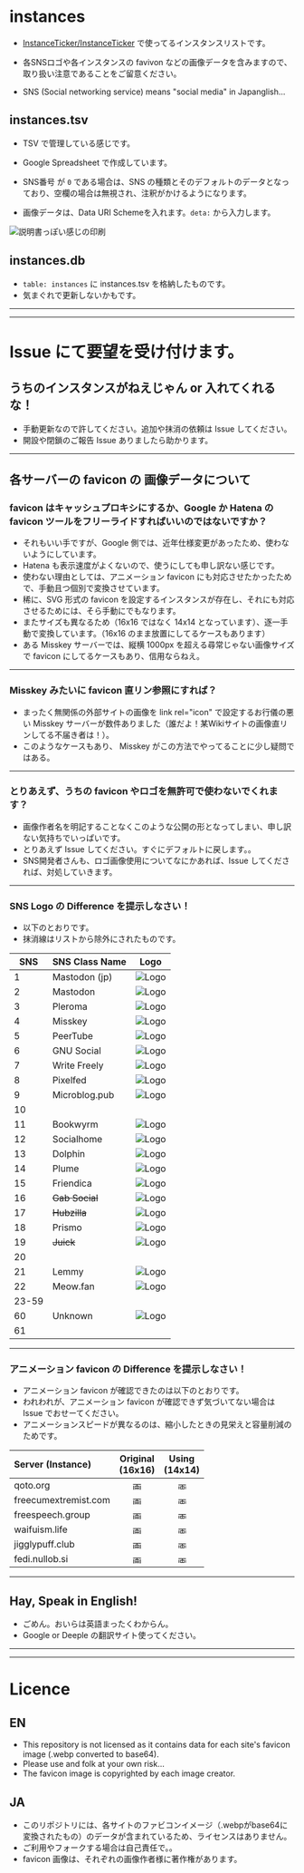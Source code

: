 # instances

- [InstanceTicker/InstanceTicker](https://github.com/InstanceTicker/InstanceTicker) で使ってるインスタンスリストです。

- 各SNSロゴや各インスタンスの favivon などの画像データを含みますので、取り扱い注意であることをご留意ください。

- SNS (Social networking service) means "social media" in Japanglish...

## instances.tsv

- TSV で管理している感じです。

- Google Spreadsheet で作成しています。

- SNS番号 が `0` である場合は、SNS の種類とそのデフォルトのデータとなっており、空欄の場合は無視され、注釈がかけるようになります。 
- 画像データは、Data URI Schemeを入れます。`deta:` から入力します。

<!--
|id|sns|host|domain|text|width|tcolor|bcolor|scolor|bicon|sicon|eicon|iicon|url|entry|exity|<s>icon</s>|webp|avif|
|----|----|----|----|----|----|----|----|----|----|----|----|----|----|----|----|----|----|----|
|id|sns<br>番<br>号|ホスト|ド<br>メ<br>イ<br>ン<br>索<br>引<br>用|表<br>示<br>名|画<br>像<br>横<br>幅|表<br>示<br>名<br>色|背<br>景<br>色|表<br>示<br>名<br>影<br>色|画<br>像<br>背<br>景<br>色<br>個<br>別|同<br>一<br>画<br>像<br>id<br>指<br>定|eicon|画<br>像<br>ラ<br>イ<br>セ<br>ン<br>ス<br>情<br>報|URL|エ<br>ン<br>ト<br>リ<br>日<br>or<br>最<br>古<br>確<br>認<br>日|非<br>エ<br>ン<br>ト<br>リ<br>日|<s>廃<br>止</s>|webp<br>画<br>像|avif<br>画<br>像|
-->

![説明書っぽい感じの印刷](https://user-images.githubusercontent.com/3696720/170194450-7994cb1c-525e-4117-8abd-5af91501ead8.png)


## instances.db

- `table: instances` に instances.tsv を格納したものです。
- 気まぐれで更新しないかもです。




<hr>

<hr>

# Issue にて要望を受け付けます。



## うちのインスタンスがねえじゃん or 入れてくれるな！
- 手動更新なので許してください。追加や抹消の依頼は Issue してください。
- 開設や閉鎖のご報告 Issue ありましたら助かります。

<hr>


## 各サーバーの favicon の 画像データについて

### favicon はキャッシュプロキシにするか、Google か Hatena の favicon ツールをフリーライドすればいいのではないですか？
- それもいい手ですが、Google 側では、近年仕様変更があったため、使わないようにしています。
- Hatena も表示速度がよくないので、使うにしても申し訳ない感じです。
- 使わない理由としては、アニメーション favicon にも対応させたかったためで、手動且つ個別で変換させています。
- 稀に、SVG 形式の favicon を設定するインスタンスが存在し、それにも対応させるためには、そら手動にでもなります。
- またサイズも異なるため（16x16 ではなく 14x14 となっています）、逐一手動で変換しています。（16x16 のまま放置にしてるケースもあります）
- ある Misskey サーバーでは、縦横 1000px を超える尋常じゃない画像サイズで favicon にしてるケースもあり、信用ならねえ。

<hr>

### Misskey みたいに favicon 直リン参照にすれば？
- まったく無関係の外部サイトの画像を link rel="icon" で設定するお行儀の悪い Misskey サーバーが数件ありました（誰だよ！某Wikiサイトの画像直リンしてる不届き者は！）。
- このようなケースもあり、 Misskey がこの方法でやってることに少し疑問ではある。

<hr>

### とりあえず、うちの favicon やロゴを無許可で使わないでくれます？
- 画像作者名を明記することなくこのような公開の形となってしまい、申し訳ない気持ちでいっぱいです。
- とりあえず Issue してください。すぐにデフォルトに戻します。。
- SNS開発者さんも、ロゴ画像使用についてなにかあれば、Issue してくだされば、対処していきます。

<hr>

### SNS Logo の Difference を提示しなさい！

- 以下のとおりです。
- 抹消線はリストから除外にされたものです。

| SNS   | SNS Class Name| Logo                              |
| ----- | ------------- | --------------------------------- | 
|   1   | Mastodon (jp) | ![Logo](https://itk.pw/1? "Logo") |
|   2   | Mastodon      | ![Logo](https://itk.pw/2? "Logo") |
|   3   | Pleroma       | ![Logo](https://itk.pw/3? "Logo") |
|   4   | Misskey       | ![Logo](https://itk.pw/4? "Logo") |
|   5   | PeerTube      | ![Logo](https://itk.pw/5? "Logo") |
|   6   | GNU Social    | ![Logo](https://itk.pw/6? "Logo") |
|   7   | Write Freely  | ![Logo](https://itk.pw/7? "Logo") |
|   8   | Pixelfed      | ![Logo](https://itk.pw/8? "Logo") |
|   9   | Microblog.pub | ![Logo](https://itk.pw/9? "Logo") |
|   10  |               |                                   |
|   11  | Bookwyrm      | ![Logo](https://itk.pw/b? "Logo") |
|   12  | Socialhome    | ![Logo](https://itk.pw/c? "Logo") |
|   13  | Dolphin       | ![Logo](https://itk.pw/d? "Logo") |
|   14  | Plume         | ![Logo](https://itk.pw/e? "Logo") |
|   15  | Friendica     | ![Logo](https://itk.pw/f? "Logo") |
|   16  |<s> Gab Social </s>| ![Logo](https://itk.pw/g? "Logo") |
|   17  |<s> Hubzilla </s>| ![Logo](https://itk.pw/h? "Logo") |
|   18  | Prismo        | ![Logo](https://itk.pw/i? "Logo") |
|   19  |<s> Juick </s> | ![Logo](https://itk.pw/j? "Logo") |
|   20  |               |                                   |
|   21  | Lemmy         | ![Logo](https://itk.pw/l? "Logo") |
|   22  | Meow.fan      | ![Logo](https://itk.pw/m? "Logo") |
| 23-59 |               |                                   |
|   60  | Unknown       | ![Logo](https://itk.pw/Y? "Logo") |
|   61  |               |                                   |

<hr>

### アニメーション favicon の Difference を提示しなさい！

- アニメーション favicon が確認できたのは以下のとおりです。
- われわれが、アニメーション favicon が確認できず気づいてない場合は Issue でおせーてください。
- アニメーションスピードが異なるのは、縮小したときの見栄えと容量削減のためです。

| Server (Instance) | Original<br>(16x16) | Using<br>(14x14) |
| :---         |     :---:      |     :---:      |
| qoto.org   | <img src="https://res.cloudinary.com/miy/a/2959.gif" title="画像" alt="画像" width="16" height="16">           | <img src="https://itk.pw/LJ" title="画像" alt="画像" width="14" height="14"> |
| freecumextremist.com | <img src="https://res.cloudinary.com/miy/a/1271.png" title="画像" alt="画像" width="16" height="16"> | <img src="https://itk.pw/kv" title="画像" alt="画像" width="14" height="14"> |
| freespeech.group | <img src="https://res.cloudinary.com/miy/a/894.png" title="画像" alt="画像" width="16" height="16">      | <img src="https://itk.pw/eq" title="画像" alt="画像" width="14" height="14"> |
| waifuism.life | <img src="https://res.cloudinary.com/miy/a/1287.png" title="画像" alt="画像" width="16" height="16">        | <img src="https://itk.pw/kL" title="画像" alt="画像" width="14" height="14"> |
| jigglypuff.club | <img src="https://res.cloudinary.com/miy/a/1496.gif" title="画像" alt="画像" width="16" height="16">      | <img src="https://itk.pw/o8" title="画像" alt="画像" width="14" height="14"> |
| fedi.nullob.si | <img src="https://res.cloudinary.com/miy/a/1484.gif" title="画像" alt="画像" width="16" height="16">       | <img src="https://itk.pw/nW" title="画像" alt="画像" width="14" height="14"> |


<hr>

## Hay, Speak in English!
- ごめん。おいらは英語まったくわからん。
- Google or Deeple の翻訳サイト使ってください。

<hr>

<hr>




# Licence

## EN
- This repository is not licensed as it contains data for each site's favicon image (.webp converted to base64).
- Please use and folk at your own risk...
- The favicon image is copyrighted by each image creator.

## JA
- このリポジトリには、各サイトのファビコンイメージ（.webpがbase64に変換されたもの）のデータが含まれているため、ライセンスはありません。
- ご利用やフォークする場合は自己責任で。。
- favicon 画像は、それぞれの画像作者様に著作権があります。
